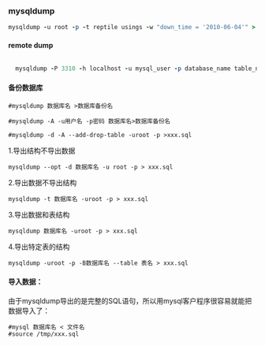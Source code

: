 ### mysqldump


```ruby
mysqldump -u root -p -t reptile usings -w "down_time = '2010-06-04'" > backup_using.sql -t -w 
```

#### remote dump

```ruby

  mysqldump -P 3310 -h localhost -u mysql_user -p database_name table_name

```





#### 备份数据库 

```
#mysqldump 数据库名 >数据库备份名  
  
#mysqldump -A -u用户名 -p密码 数据库名>数据库备份名  
  
#mysqldump -d -A --add-drop-table -uroot -p >xxx.sql  
```



1.导出结构不导出数据 

```
mysqldump --opt -d 数据库名 -u root -p > xxx.sql  
```

2.导出数据不导出结构 

```
mysqldump -t 数据库名 -uroot -p > xxx.sql  
```

3.导出数据和表结构 

```
mysqldump 数据库名 -uroot -p > xxx.sql  
```

4.导出特定表的结构 
```
mysqldump -uroot -p -B数据库名 --table 表名 > xxx.sql  
```

#### 导入数据： 

由于mysqldump导出的是完整的SQL语句，所以用mysql客户程序很容易就能把数据导入了： 

```
#mysql 数据库名 < 文件名  
#source /tmp/xxx.sql  

```  




